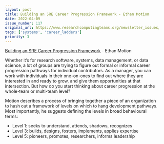 ```yaml
---
layout: post
title: Building an SRE Career Progression Framework - Ethan Motion
date: 2022-04-09
issue_number: 117
original_url: https://www.researchcomputingteams.org/newsletter_issues/0117
tags: ['systems', 'career_ladders']
priority: 3
---
```


<!-- markdownlint-disable MD033 -->
<!-- markdownlint-disable MD041 -->
<!-- markdownlint-disable MD049 -->

[Building an SRE Career Progression Framework](https://ethanmotion.medium.com/building-an-sre-career-progression-framework-9a79d17735b0) - Ethan Motion

Whether it’s for research software, systems, data management, or data science, a lot of groups are trying to figure out formal or informal career progression pathways for individual contributors.  As a manager, you can work with individuals in their one-on-ones to find out where they are interested in and ready to grow, and give them opportunities at that intersection.  But how do you start thinking about career progression at the whole-team or multi-team level?

Motion describes a process of bringing together a piece of an organization to hash out a framework of levels on which to hang development pathways.  Most importantly, he suggests defining the levels in broad behavioural terms:

- Level 1: seeks to understand, attends, shadows, recognizes
- Level 3: builds, designs, fosters, implements, applies expertise
- Level 5: pioneers, promotes, researchers, informs leadership
